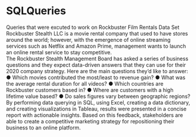 # SQLQueries
Queries that were excuted to work on Rockbuster Film Rentals Data Set
Rockbuster Stealth LLC is a movie rental company that used to have stores around the world; however, with the emergence of online streaming services such as Netflix and Amazon Prime, management wants to launch an online rental service to stay competitive.  
The Rockbuster Stealth Management Board has asked a series of business questions and
they expect data-driven answers that they can use for their 2020 company strategy. Here are
the main questions they’d like to answer:
● Which movies contributed the most/least to revenue gain?
● What was the average rental duration for all videos?
● Which countries are Rockbuster customers based in?
● Where are customers with a high lifetime value based?
● Do sales figures vary between geographic regions?
By performing data querying in SQL, using Excel, creating a data dictionary, and creating visualizations in Tableau, results were presented in a concise report with actionable insights. Based on this feedback, stakeholders are able to create a competitive marketing strategy for repositioning their business to an online platform.
